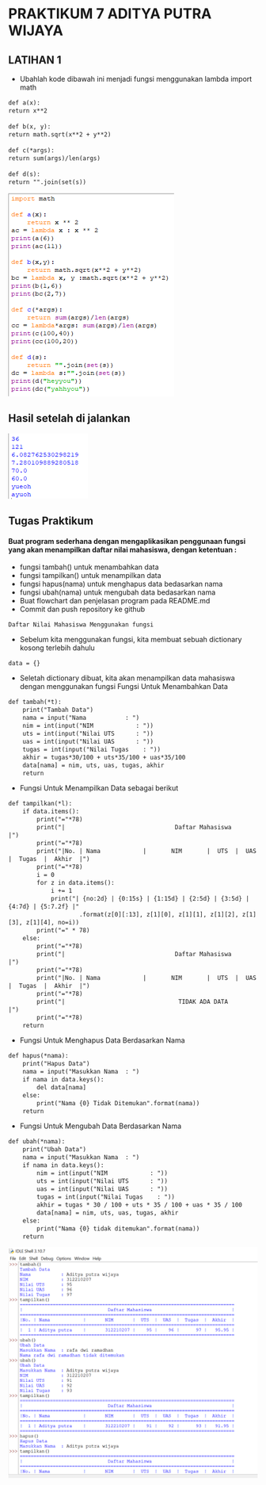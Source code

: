 # PRAKTIKUM 7 ADITYA PUTRA WIJAYA

## LATIHAN 1
- Ubahlah kode dibawah ini menjadi fungsi menggunakan lambda
import math
```
def a(x):
return x**2

def b(x, y):
return math.sqrt(x**2 + y**2)

def c(*args):
return sum(args)/len(args)

def d(s):
return "".join(set(s))
```
![gambar1](gambar/gb.png)
## Hasil setelah di jalankan
![gambar1](gambar/gb1.png)

## Tugas Praktikum
#### Buat program sederhana dengan mengaplikasikan penggunaan fungsi yang akan menampilkan daftar nilai mahasiswa, dengan ketentuan :
- fungsi tambah() untuk menambahkan data
- fungsi tampilkan() untuk menampilkan data
- fungsi hapus(nama) untuk menghapus data bedasarkan nama
- fungsi ubah(nama) untuk mengubah data bedasarkan nama
- Buat flowchart dan penjelasan program pada README.md
- Commit dan push repository ke github
```
Daftar Nilai Mahasiswa Menggunakan fungsi
```
- Sebelum kita menggunakan fungsi, kita membuat sebuah dictionary kosong terlebih dahulu
```
data = {}
```
- Seletah dictionary dibuat, kita akan menampilkan data mahasiswa dengan menggunakan fungsi
Fungsi Untuk Menambahkan Data
```
def tambah(*t):
    print("Tambah Data")
    nama = input("Nama           : ")
    nim = int(input("NIM            : "))
    uts = int(input("Nilai UTS      : "))
    uas = int(input("Nilai UAS      : "))
    tugas = int(input("Nilai Tugas    : "))
    akhir = tugas*30/100 + uts*35/100 + uas*35/100
    data[nama] = nim, uts, uas, tugas, akhir
    return
```
- Fungsi Untuk Menampilkan Data sebagai berikut
```
def tampilkan(*l):
    if data.items():
        print("="*78)
        print("|                               Daftar Mahasiswa                             |")
        print("="*78)
        print("|No. | Nama            |       NIM       |  UTS  |  UAS  |  Tugas  |  Akhir  |")
        print("="*78)
        i = 0
        for z in data.items():
            i += 1
            print("| {no:2d} | {0:15s} | {1:15d} | {2:5d} | {3:5d} | {4:7d} | {5:7.2f} |"
                    .format(z[0][:13], z[1][0], z[1][1], z[1][2], z[1][3], z[1][4], no=i))
        print("=" * 78)
    else:
        print("="*78)
        print("|                               Daftar Mahasiswa                             |")
        print("="*78)
        print("|No. | Nama            |       NIM       |  UTS  |  UAS  |  Tugas  |  Akhir  |")
        print("="*78)
        print("|                                TIDAK ADA DATA                              |")
        print("="*78)
    return
```
- Fungsi Untuk Menghapus Data Berdasarkan Nama
```
def hapus(*nama):
    print("Hapus Data")
    nama = input("Masukkan Nama  : ")
    if nama in data.keys():
        del data[nama]
    else:
        print("Nama {0} Tidak Ditemukan".format(nama))
    return
```
- Fungsi Untuk Mengubah Data Berdasarkan Nama
```
def ubah(*nama):
    print("Ubah Data")
    nama = input("Masukkan Nama  : ")
    if nama in data.keys():
        nim = int(input("NIM            : "))
        uts = int(input("Nilai UTS      : "))
        uas = int(input("Nilai UAS      : "))
        tugas = int(input("Nilai Tugas    : "))
        akhir = tugas * 30 / 100 + uts * 35 / 100 + uas * 35 / 100
        data[nama] = nim, uts, uas, tugas, akhir
    else:
        print("Nama {0} tidak ditemukan".format(nama))
    return
 ```
![gambar1](gambar/gb2.png)
